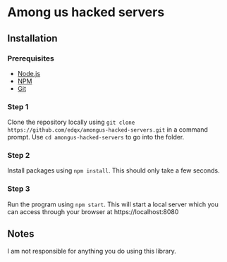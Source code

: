 # Among us hacked servers

## Installation
### Prerequisites
* [Node.js](https://nodejs.org)
* [NPM](https://npmjs.org)
* [Git](https://git-scm.org)

### Step 1
Clone the repository locally using `git clone https://github.com/edqx/amongus-hacked-servers.git` in a command prompt. Use `cd amongus-hacked-servers` to
go into the folder.

### Step 2
Install packages using `npm install`. This should only take a few seconds.

### Step 3
Run the program using `npm start`. This will start a local server which you can access through your browser at https://localhost:8080

## Notes
I am not responsible for anything you do using this library.